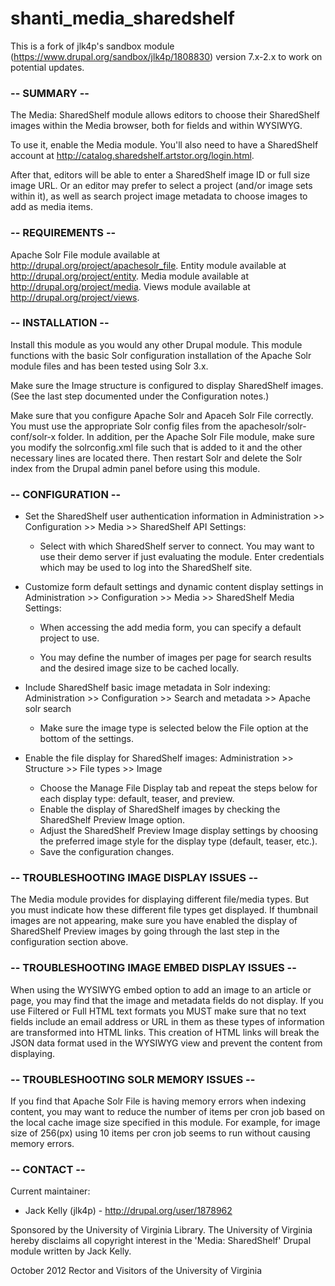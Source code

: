 # shanti_media_sharedshelf
This is a fork of jlk4p's sandbox module (https://www.drupal.org/sandbox/jlk4p/1808830) version 7.x-2.x to work on potential updates.


### -- SUMMARY --

The Media: SharedShelf module allows editors to choose their SharedShelf images 
within the Media browser, both for fields and within WYSIWYG.

To use it, enable the Media module. You'll also need to have a SharedShelf
account at http://catalog.sharedshelf.artstor.org/login.html.

After that, editors will be able to enter a SharedShelf image ID or full size
image URL. Or an editor may prefer to select a project (and/or image sets within 
it), as well as search project image metadata to choose images to add as media 
items.


### -- REQUIREMENTS --

Apache Solr File module available at http://drupal.org/project/apachesolr_file.
Entity module available at http://drupal.org/project/entity.
Media module available at http://drupal.org/project/media.
Views module available at http://drupal.org/project/views.


### -- INSTALLATION --

Install this module as you would any other Drupal module. This module functions
with the basic Solr configuration installation of the Apache Solr module files 
and has been tested using Solr 3.x.

Make sure the Image structure is configured to display SharedShelf
images. (See the last step documented under the Configuration notes.)

Make sure that you configure Apache Solr and Apaceh Solr File correctly. You 
must use the appropriate Solr config files from the apachesolr/solr-conf/solr-x
folder. In addition, per the Apache Solr File module, make sure you modify the 
solrconfig.xml file such that <lib dir="../../dist/" /> is added to it and the 
other necessary lines are located there. Then restart Solr and delete the 
Solr index from the Drupal admin panel before using this module.


### -- CONFIGURATION --

* Set the SharedShelf user authentication information in 
  Administration >> Configuration >> Media >> SharedShelf API Settings:

  - Select with which SharedShelf server to connect. You may want to use their
    demo server if just evaluating the module. Enter credentials which may be
    used to log into the SharedShelf site.

* Customize form default settings and dynamic content display settings in 
  Administration >> Configuration >> Media >> SharedShelf Media Settings:

  - When accessing the add media form, you can specify a default project to use.

  - You may define the number of images per page for search results and the 
    desired image size to be cached locally.

* Include SharedShelf basic image metadata in Solr indexing:
  Administration >> Configuration >> Search and metadata >> Apache solr search

  - Make sure the image type is selected below the File option at the bottom 
    of the settings.

* Enable the file display for SharedShelf images:
 Administration >> Structure >> File types >> Image

  - Choose the Manage File Display tab and repeat the steps below for each 
    display type: default, teaser, and preview.
  - Enable the display of SharedShelf images by checking the SharedShelf 
    Preview Image option.
  - Adjust the SharedShelf Preview Image display settings by choosing the
    preferred image style for the display type (default, teaser, etc.).
  - Save the configuration changes. 

### -- TROUBLESHOOTING IMAGE DISPLAY ISSUES --

The Media module provides for displaying different file/media types. But you
must indicate how these different file types get displayed. If thumbnail images 
are not appearing, make sure you have enabled the display of SharedShelf Preview
images by going through the last step in the configuration section above.

### -- TROUBLESHOOTING IMAGE EMBED DISPLAY ISSUES --

When using the WYSIWYG embed option to add an image to an article or page, you
may find that the image and metadata fields do not display. If you use Filtered
or Full HTML text formats you MUST make sure that no text fields include an
email address or URL in them as these types of information are transformed into
HTML links. This creation of HTML links will break the JSON data format used
in the WYSIWYG view and prevent the content from displaying.

### -- TROUBLESHOOTING SOLR MEMORY ISSUES --

If you find that Apache Solr File is having memory errors when indexing content,
you may want to reduce the number of items per cron job based on the local cache
image size specified in this module. For example, for image size of 256(px) 
using 10 items per cron job seems to run without causing memory errors.

### -- CONTACT --

Current maintainer:
* Jack Kelly (jlk4p) - http://drupal.org/user/1878962


Sponsored by the University of Virginia Library. The University of Virginia 
hereby disclaims all copyright interest in the 'Media: SharedShelf' Drupal 
module written by Jack Kelly.

October 2012
Rector and Visitors of the University of Virginia


